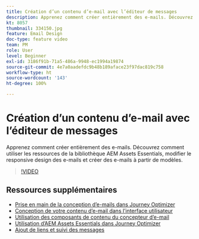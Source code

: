 ```yaml
---
title: Création d’un contenu d’e-mail avec l’éditeur de messages
description: Apprenez comment créer entièrement des e-mails. Découvrez comment utiliser les ressources de la bibliothèque AEM Assets Essentials, modifier le responsive design des e-mails et créer des e-mails à partir de modèles.
kt: 8057
thumbnail: 334150.jpg
feature: Email Design
doc-type: feature video
team: PM
role: User
level: Beginner
exl-id: 3186f91b-71a5-486a-9948-ec1994a19874
source-git-commit: 4e7a0aadefdc9b48b189aface23f97dac819c758
workflow-type: ht
source-wordcount: '143'
ht-degree: 100%

---
```


# Création d’un contenu d’e-mail avec l’éditeur de messages

Apprenez comment créer entièrement des e-mails. Découvrez comment utiliser les ressources de la bibliothèque AEM Assets Essentials, modifier le responsive design des e-mails et créer des e-mails à partir de modèles.

>[!VIDEO](https://video.tv.adobe.com/v/334150?quality=12)

## Ressources supplémentaires

* [Prise en main de la conception d’e-mails dans Journey Optimizer](https://experienceleague.adobe.com/docs/journey-optimizer/using/create-messages/email-designer/design-emails.html?lang=fr)
* [Conception de votre contenu d’e-mail dans l’interface utilisateur](https://experienceleague.adobe.com/docs/journey-optimizer/using/create-messages/email-designer/create-email-content.html?lang=fr)
* [Utilisation des composants de contenu du concepteur d’e-mail](https://experienceleague.adobe.com/docs/journey-optimizer/using/create-messages/email-designer/content-components.html?lang=fr)
* [Utilisation d’AEM Assets Essentials dans Journey Optimizer](https://experienceleague.adobe.com/docs/journey-optimizer/using/create-messages/assets-essentials.html?lang=fr)
* [Ajout de liens et suivi des messages](https://experienceleague.adobe.com/docs/journey-optimizer/using/create-messages/message-tracking.html?lang=fr)
